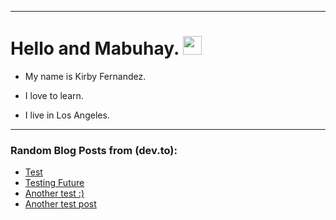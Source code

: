 
<img src="https://komarev.com/ghpvc/?username=kirbygit&style=flat-square&color=blue" alt=""/>

---
<h1>
  Hello and Mabuhay.
  <img src="https://media.giphy.com/media/hvRJCLFzcasrR4ia7z/giphy.gif" width="30px"/>
</h1>

- My name is Kirby Fernandez.

- I love to learn.

- I live in Los Angeles.

---

### Random Blog Posts from (dev.to):
<!-- BLOG-POST-LIST:START -->
- [Test](https://dev.to/ben/test-5cj6)
- [Testing Future](https://dev.to/ben/testing-future-11f3)
- [Another test :&rpar;](https://dev.to/ben/another-test--38nf)
- [Another test post](https://dev.to/ben/another-test-post-2o9)
<!-- BLOG-POST-LIST:END -->
